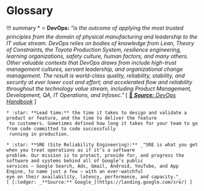 # Glossary

!!! summary
    * :star: **DevOps:** _"is the outcome of applying the most trusted principles from the domain of physical manufacturing and 
    leadership to the IT value stream. DevOps relies on bodies of knowledge from Lean, Theory of Constraints, the Toyota
    Production System, resilience engineering, learning organizations, safety culture, human factors, and many others. 
    Other valuable contexts that DevOps draws from include high-trust management cultures, servant leadership, and
    organizational change management. The result is world-class quality, reliability, stability, and security at ever 
    lower cost and effort; and accelerated flow and reliability throughout the technology value stream, including 
    Product Management, Development, QA, IT Operations, and Infosec."_ 
    [ [:ledger: _**Source:** DevOps Handbook_](https://www.oreilly.com/library/view/the-devops-handbook/9781457191381/) ]
    
    * :star: **Lead time:** the time it takes to design and validate a product or feature, and the time to deliver the feature
     to customers. Sometimes defined how long it takes for your team to go from code committed to code successfully 
     running in production.
     
    * :star: **SRE (Site Reliability Engineering):** _"SRE is what you get when you treat operations as if it’s a software 
    problem. Our mission is to protect, provide for, and progress the software and systems behind all of Google’s public
    services — Google Search, Ads, Gmail, Android, YouTube, and App Engine, to name just a few — with an ever-watchful 
    eye on their availability, latency, performance, and capacity."_ 
    [ [:ledger: _**Source:** Google_](https://landing.google.com/sre/) ]